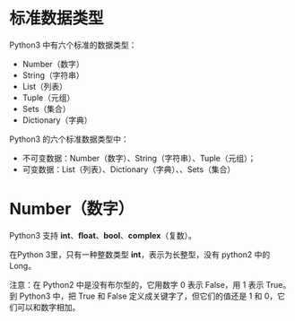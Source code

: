 # 标准数据类型

Python3 中有六个标准的数据类型：

+ Number（数字）
+ String（字符串）
+ List（列表）
+ Tuple（元组）
+ Sets（集合）
+ Dictionary（字典）

Python3 的六个标准数据类型中：

+ 不可变数据：Number（数字）、String（字符串）、Tuple（元组）；
+ 可变数据：List（列表）、Dictionary（字典）、、Sets（集合）

# Number（数字）

Python3 支持 __int__、__float__、__bool__、__complex__（复数）。

在Python 3里，只有一种整数类型 __int__，表示为长整型，没有 python2 中的 Long。


注意：在 Python2 中是没有布尔型的，它用数字 0 表示 False，用 1 表示 True。到 Python3 中，把 True 和 False 定义成关键字了，但它们的值还是 1 和 0，它们可以和数字相加。